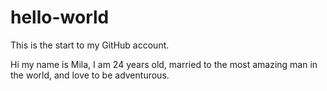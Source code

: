 # hello-world
This is the start to my GitHub account. 

Hi my name is Mila, I am 24 years old, married to the most amazing man in the world, and love to be adventurous. 
